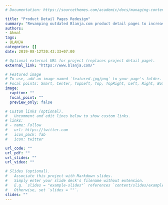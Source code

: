 ```yaml
---
# Documentation: https://sourcethemes.com/academic/docs/managing-content/

title: "Product Detail Pages Redesign"
summary: "Revamping outdated Blanja.com product detail pages to increase session. For Desktop and Mobile Web"
authors:
- Akmal
tags:
- BLANJA
categories: []
date: 2019-08-12T20:43:33+07:00

# Optional external URL for project (replaces project detail page).
external_link: "https://www.blanja.com/"

# Featured image
# To use, add an image named `featured.jpg/png` to your page's folder.
# Focal points: Smart, Center, TopLeft, Top, TopRight, Left, Right, BottomLeft, Bottom, BottomRight.
image:
  caption: ""
  focal_point: ""
  preview_only: false

# Custom links (optional).
#   Uncomment and edit lines below to show custom links.
# links:
# - name: Follow
#   url: https://twitter.com
#   icon_pack: fab
#   icon: twitter

url_code: ""
url_pdf: ""
url_slides: ""
url_video: ""

# Slides (optional).
#   Associate this project with Markdown slides.
#   Simply enter your slide deck's filename without extension.
#   E.g. `slides = "example-slides"` references `content/slides/example-slides.md`.
#   Otherwise, set `slides = ""`.
slides: ""
---
```

